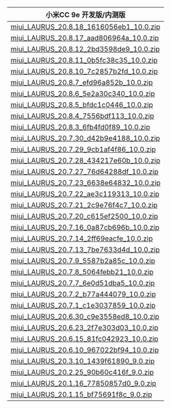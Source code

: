 | 小米CC 9e  开发版/内测版    |
| ---- |
| [miui_LAURUS_20.8.18_1616056eb1_10.0.zip](https://hugeota.d.miui.com/20.8.18/miui_LAURUS_20.8.18_1616056eb1_10.0.zip)    |
| [miui_LAURUS_20.8.17_aad806964a_10.0.zip](https://hugeota.d.miui.com/20.8.17/miui_LAURUS_20.8.17_aad806964a_10.0.zip)    |
| [miui_LAURUS_20.8.12_2bd3598de9_10.0.zip](https://hugeota.d.miui.com/20.8.12/miui_LAURUS_20.8.12_2bd3598de9_10.0.zip)    |
| [miui_LAURUS_20.8.11_0b5fc38c35_10.0.zip](https://hugeota.d.miui.com/20.8.11/miui_LAURUS_20.8.11_0b5fc38c35_10.0.zip)    |
| [miui_LAURUS_20.8.10_7c2857b2fd_10.0.zip](https://hugeota.d.miui.com/20.8.10/miui_LAURUS_20.8.10_7c2857b2fd_10.0.zip)    |
| [miui_LAURUS_20.8.7_efd96a852b_10.0.zip](https://hugeota.d.miui.com/20.8.7/miui_LAURUS_20.8.7_efd96a852b_10.0.zip)    |
| [miui_LAURUS_20.8.6_5e2a30c340_10.0.zip](https://hugeota.d.miui.com/20.8.6/miui_LAURUS_20.8.6_5e2a30c340_10.0.zip)    |
| [miui_LAURUS_20.8.5_bfdc1c0446_10.0.zip](https://hugeota.d.miui.com/20.8.5/miui_LAURUS_20.8.5_bfdc1c0446_10.0.zip)    |
| [miui_LAURUS_20.8.4_7556bdf113_10.0.zip](https://hugeota.d.miui.com/20.8.4/miui_LAURUS_20.8.4_7556bdf113_10.0.zip)    |
| [miui_LAURUS_20.8.3_6fb4fd0f89_10.0.zip](https://hugeota.d.miui.com/20.8.3/miui_LAURUS_20.8.3_6fb4fd0f89_10.0.zip)    |
| [miui_LAURUS_20.7.30_d42b9e4188_10.0.zip](https://hugeota.d.miui.com/20.7.30/miui_LAURUS_20.7.30_d42b9e4188_10.0.zip)    |
| [miui_LAURUS_20.7.29_9cb1af4f86_10.0.zip](https://hugeota.d.miui.com/20.7.29/miui_LAURUS_20.7.29_9cb1af4f86_10.0.zip)    |
| [miui_LAURUS_20.7.28_434217e60b_10.0.zip](https://hugeota.d.miui.com/20.7.28/miui_LAURUS_20.7.28_434217e60b_10.0.zip)    |
| [miui_LAURUS_20.7.27_76d64288df_10.0.zip](https://hugeota.d.miui.com/20.7.27/miui_LAURUS_20.7.27_76d64288df_10.0.zip)    |
| [miui_LAURUS_20.7.23_6638e64832_10.0.zip](https://hugeota.d.miui.com/20.7.23/miui_LAURUS_20.7.23_6638e64832_10.0.zip)    |
| [miui_LAURUS_20.7.22_ae3c119313_10.0.zip](https://hugeota.d.miui.com/20.7.22/miui_LAURUS_20.7.22_ae3c119313_10.0.zip)    |
| [miui_LAURUS_20.7.21_2c9e76f4c7_10.0.zip](https://hugeota.d.miui.com/20.7.21/miui_LAURUS_20.7.21_2c9e76f4c7_10.0.zip)    |
| [miui_LAURUS_20.7.20_c615ef2500_10.0.zip](https://hugeota.d.miui.com/20.7.20/miui_LAURUS_20.7.20_c615ef2500_10.0.zip)    |
| [miui_LAURUS_20.7.16_0a87cb696b_10.0.zip](https://hugeota.d.miui.com/20.7.16/miui_LAURUS_20.7.16_0a87cb696b_10.0.zip)    |
| [miui_LAURUS_20.7.14_2ff69eacfe_10.0.zip](https://hugeota.d.miui.com/20.7.14/miui_LAURUS_20.7.14_2ff69eacfe_10.0.zip)    |
| [miui_LAURUS_20.7.13_7be7633d4d_10.0.zip](https://hugeota.d.miui.com/20.7.13/miui_LAURUS_20.7.13_7be7633d4d_10.0.zip)    |
| [miui_LAURUS_20.7.9_5587b2a85c_10.0.zip](https://hugeota.d.miui.com/20.7.9/miui_LAURUS_20.7.9_5587b2a85c_10.0.zip)    |
| [miui_LAURUS_20.7.8_5064febb21_10.0.zip](https://hugeota.d.miui.com/20.7.8/miui_LAURUS_20.7.8_5064febb21_10.0.zip)    |
| [miui_LAURUS_20.7.7_6e0d51dba5_10.0.zip](https://hugeota.d.miui.com/20.7.7/miui_LAURUS_20.7.7_6e0d51dba5_10.0.zip)    |
| [miui_LAURUS_20.7.2_b77a444079_10.0.zip](https://hugeota.d.miui.com/20.7.2/miui_LAURUS_20.7.2_b77a444079_10.0.zip)    |
| [miui_LAURUS_20.7.1_c1e3037859_10.0.zip](https://hugeota.d.miui.com/20.7.1/miui_LAURUS_20.7.1_c1e3037859_10.0.zip)    |
| [miui_LAURUS_20.6.30_c9e3558ed8_10.0.zip](https://hugeota.d.miui.com/20.6.30/miui_LAURUS_20.6.30_c9e3558ed8_10.0.zip)    |
| [miui_LAURUS_20.6.23_2f7e303d03_10.0.zip](https://hugeota.d.miui.com/20.6.23/miui_LAURUS_20.6.23_2f7e303d03_10.0.zip)    |
| [miui_LAURUS_20.6.15_81fc042923_10.0.zip](https://hugeota.d.miui.com/20.6.15/miui_LAURUS_20.6.15_81fc042923_10.0.zip)    |
| [miui_LAURUS_20.6.10_967022bf94_10.0.zip](https://hugeota.d.miui.com/20.6.10/miui_LAURUS_20.6.10_967022bf94_10.0.zip)    |
| [miui_LAURUS_20.3.10_1439f61890_9.0.zip](https://hugeota.d.miui.com/20.3.10/miui_LAURUS_20.3.10_1439f61890_9.0.zip)    |
| [miui_LAURUS_20.2.25_90b60c416f_9.0.zip](https://hugeota.d.miui.com/20.2.25/miui_LAURUS_20.2.25_90b60c416f_9.0.zip)    |
| [miui_LAURUS_20.1.16_77850857d0_9.0.zip](https://hugeota.d.miui.com/20.1.16/miui_LAURUS_20.1.16_77850857d0_9.0.zip)    |
| [miui_LAURUS_20.1.15_bf75691f8c_9.0.zip](https://hugeota.d.miui.com/20.1.15/miui_LAURUS_20.1.15_bf75691f8c_9.0.zip)    |
